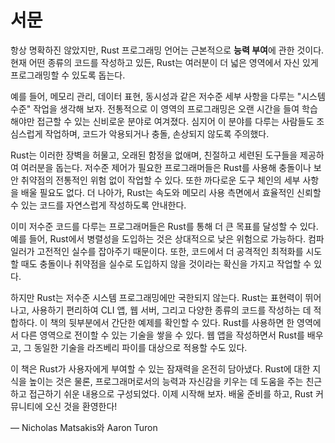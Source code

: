 # 서문

항상 명확하진 않았지만, Rust 프로그래밍 언어는 근본적으로 **능력 부여**에 관한 것이다. 현재 어떤 종류의 코드를 작성하고 있든, Rust는 여러분이 더 넓은 영역에서 자신 있게 프로그래밍할 수 있도록 돕는다.

예를 들어, 메모리 관리, 데이터 표현, 동시성과 같은 저수준 세부 사항을 다루는 "시스템 수준" 작업을 생각해 보자. 전통적으로 이 영역의 프로그래밍은 오랜 시간을 들여 학습해야만 접근할 수 있는 신비로운 분야로 여겨졌다. 심지어 이 분야를 다루는 사람들도 조심스럽게 작업하며, 코드가 악용되거나 충돌, 손상되지 않도록 주의했다.

Rust는 이러한 장벽을 허물고, 오래된 함정을 없애며, 친절하고 세련된 도구들을 제공하여 여러분을 돕는다. 저수준 제어가 필요한 프로그래머들은 Rust를 사용해 충돌이나 보안 취약점의 전통적인 위험 없이 작업할 수 있다. 또한 까다로운 도구 체인의 세부 사항을 배울 필요도 없다. 더 나아가, Rust는 속도와 메모리 사용 측면에서 효율적인 신뢰할 수 있는 코드를 자연스럽게 작성하도록 안내한다.

이미 저수준 코드를 다루는 프로그래머들은 Rust를 통해 더 큰 목표를 달성할 수 있다. 예를 들어, Rust에서 병렬성을 도입하는 것은 상대적으로 낮은 위험으로 가능하다. 컴파일러가 고전적인 실수를 잡아주기 때문이다. 또한, 코드에서 더 공격적인 최적화를 시도할 때도 충돌이나 취약점을 실수로 도입하지 않을 것이라는 확신을 가지고 작업할 수 있다.

하지만 Rust는 저수준 시스템 프로그래밍에만 국한되지 않는다. Rust는 표현력이 뛰어나고, 사용하기 편리하여 CLI 앱, 웹 서버, 그리고 다양한 종류의 코드를 작성하는 데 적합하다. 이 책의 뒷부분에서 간단한 예제를 확인할 수 있다. Rust를 사용하면 한 영역에서 다른 영역으로 전이할 수 있는 기술을 쌓을 수 있다. 웹 앱을 작성하면서 Rust를 배우고, 그 동일한 기술을 라즈베리 파이를 대상으로 적용할 수도 있다.

이 책은 Rust가 사용자에게 부여할 수 있는 잠재력을 온전히 담아냈다. Rust에 대한 지식을 높이는 것은 물론, 프로그래머로서의 능력과 자신감을 키우는 데 도움을 주는 친근하고 접근하기 쉬운 내용으로 구성되었다. 이제 시작해 보자. 배울 준비를 하고, Rust 커뮤니티에 오신 것을 환영한다!

— Nicholas Matsakis와 Aaron Turon


